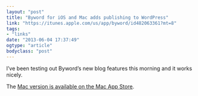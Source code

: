 ```yaml
---
layout: "post"
title: "Byword for iOS and Mac adds publishing to WordPress"
link: "https://itunes.apple.com/us/app/byword/id482063361?mt=8"
tags: 
- "links"
date: "2013-06-04 17:37:49"
ogtype: "article"
bodyclass: "post"
---
```


I’ve been testing out Byword’s new blog features this morning and it works nicely.

The [Mac version is available on the Mac App Store](https://itunes.apple.com/us/app/byword/id420212497?mt=12).